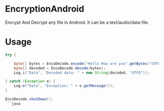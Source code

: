 # EncryptionAndroid
Encrypt And Decrypt any file in Android. It can be a text/audio/data file.


# Usage

```java
try {

    byte[] bytes = EncoDecode.encode("Hello How are you".getBytes("UTF8"));
    byte[] decoded = EncoDecode.decode(bytes);
    Log.i("Data", "Decoded data: " + new String(decoded, "UTF8"));

} catch (Exception e) {
    Log.e("Data", "Exception: " + e.getMessage());
}

EncoDecode.shutDown();
```java
